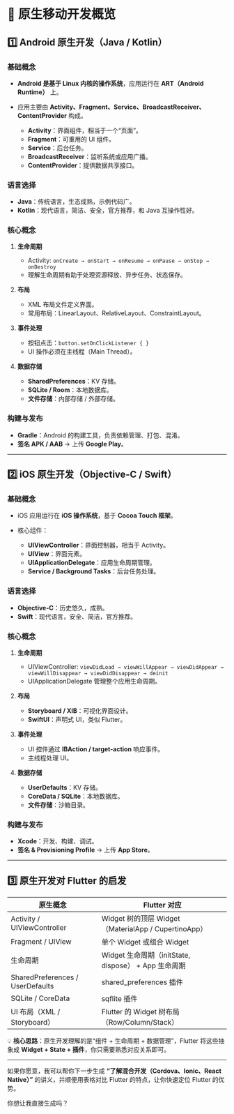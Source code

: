 # 📖 原生移动开发概览

## 1️⃣ Android 原生开发（Java / Kotlin）

### 基础概念

* **Android 是基于 Linux 内核的操作系统**，应用运行在 **ART（Android Runtime）** 上。
* 应用主要由 **Activity、Fragment、Service、BroadcastReceiver、ContentProvider** 构成。

    * **Activity**：界面组件，相当于一个“页面”。
    * **Fragment**：可重用的 UI 组件。
    * **Service**：后台任务。
    * **BroadcastReceiver**：监听系统或应用广播。
    * **ContentProvider**：提供数据共享接口。

### 语言选择

* **Java**：传统语言，生态成熟，示例代码广。
* **Kotlin**：现代语言，简洁、安全，官方推荐，和 Java 互操作性好。

### 核心概念

1. **生命周期**

    * Activity: `onCreate → onStart → onResume → onPause → onStop → onDestroy`
    * 理解生命周期有助于处理资源释放、异步任务、状态保存。
2. **布局**

    * XML 布局文件定义界面。
    * 常用布局：LinearLayout、RelativeLayout、ConstraintLayout。
3. **事件处理**

    * 按钮点击：`button.setOnClickListener { }`
    * UI 操作必须在主线程（Main Thread）。
4. **数据存储**

    * **SharedPreferences**：KV 存储。
    * **SQLite / Room**：本地数据库。
    * **文件存储**：内部存储 / 外部存储。

### 构建与发布

* **Gradle**：Android 的构建工具，负责依赖管理、打包、混淆。
* **签名 APK / AAB** → 上传 **Google Play**。

---

## 2️⃣ iOS 原生开发（Objective-C / Swift）

### 基础概念

* iOS 应用运行在 **iOS 操作系统**，基于 **Cocoa Touch 框架**。
* 核心组件：

    * **UIViewController**：界面控制器，相当于 Activity。
    * **UIView**：界面元素。
    * **UIApplicationDelegate**：应用生命周期管理。
    * **Service / Background Tasks**：后台任务处理。

### 语言选择

* **Objective-C**：历史悠久，成熟。
* **Swift**：现代语言，安全、简洁，官方推荐。

### 核心概念

1. **生命周期**

    * UIViewController: `viewDidLoad → viewWillAppear → viewDidAppear → viewWillDisappear → viewDidDisappear → deinit`
    * UIApplicationDelegate 管理整个应用生命周期。
2. **布局**

    * **Storyboard / XIB**：可视化界面设计。
    * **SwiftUI**：声明式 UI，类似 Flutter。
3. **事件处理**

    * UI 控件通过 **IBAction / target-action** 响应事件。
    * 主线程处理 UI。
4. **数据存储**

    * **UserDefaults**：KV 存储。
    * **CoreData / SQLite**：本地数据库。
    * **文件存储**：沙箱目录。

### 构建与发布

* **Xcode**：开发、构建、调试。
* **签名 & Provisioning Profile** → 上传 **App Store**。

---

## 3️⃣ 原生开发对 Flutter 的启发

| 原生概念                             | Flutter 对应                                     |
| -------------------------------- | ---------------------------------------------- |
| Activity / UIViewController      | Widget 树的顶层 Widget（MaterialApp / CupertinoApp） |
| Fragment / UIView                | 单个 Widget 或组合 Widget                           |
| 生命周期                             | Widget 生命周期（initState, dispose） + App 生命周期     |
| SharedPreferences / UserDefaults | shared\_preferences 插件                         |
| SQLite / CoreData                | sqflite 插件                                     |
| UI 布局（XML / Storyboard）          | Flutter 的 Widget 树布局（Row/Column/Stack）         |

💡 **核心思路**：原生开发理解的是“组件 + 生命周期 + 数据管理”，Flutter 将这些抽象成 **Widget + State + 插件**，你只需要熟悉对应关系即可。

---

如果你愿意，我可以帮你下一步生成 **“了解混合开发（Cordova、Ionic、React Native）”** 的讲义，并顺便用表格对比 Flutter 的特点，让你快速定位 Flutter 的优势。

你想让我直接生成吗？
